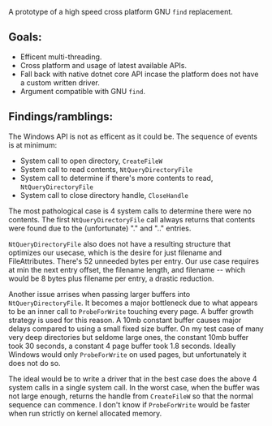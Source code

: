 A prototype of a high speed cross platform GNU `find` replacement.

Goals:
----
* Efficent multi-threading.
* Cross platform and usage of latest available APIs.
* Fall back with native dotnet core API incase the platform does not have a custom written driver.
* Argument compatible with GNU `find`.

Findings/ramblings:
----
The Windows API is not as efficent as it could be. The sequence of events is at minimum:
* System call to open directory, `CreateFileW`
* System call to read contents, `NtQueryDirectoryFile`
* System call to determine if there's more contents to read, `NtQueryDirectoryFile`
* System call to close directory handle, `CloseHandle`

The most pathological case is 4 system calls to determine there were no contents. The first `NtQueryDirectoryFile`
call always returns that contents were found due to the (unfortunate) "." and ".." entries.

`NtQueryDirectoryFile` also does not have a resulting structure that optimizes our usecase, which is the desire for
just filename and FileAttributes. There's 52 unneeded bytes per entry. Our use case requires at min the next entry
offset, the filename length, and filename -- which would be 8 bytes plus filename per entry, a drastic reduction.

Another issue arrises when passing larger buffers into `NtQueryDirectoryFile`. It becomes a major bottleneck due to what
appears to be an inner call to `ProbeForWrite` touching every page. A buffer growth strategy is used for this reason.
A 10mb constant buffer causes major delays compared to using a small fixed size buffer. On my test case of many very
deep directories but seldome large ones, the constant 10mb buffer took 30 seconds, a constant 4 page buffer took 1.8
seconds. Ideally Windows would only `ProbeForWrite` on used pages, but unfortunately it does not do so.

The ideal would be to write a driver that in the best case does the above 4 system calls in a single system call. In
the worst case, when the buffer was not large enough, returns the handle from `CreateFileW` so that the normal sequence
can commence. I don't know if `ProbeForWrite` would be faster when run strictly on kernel allocated memory.